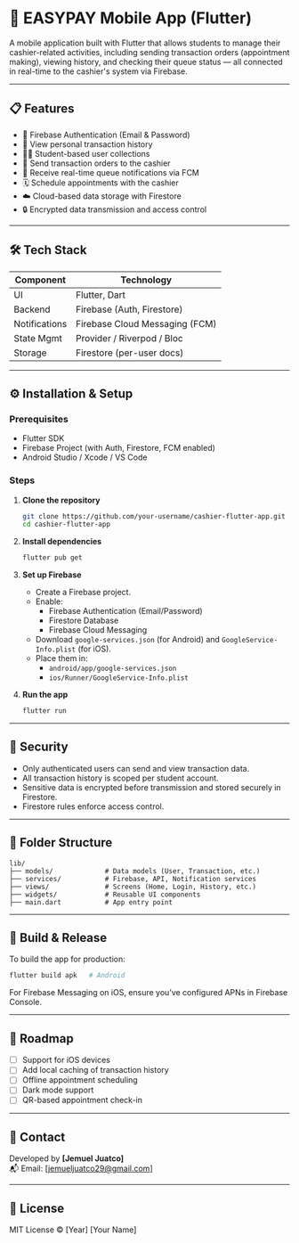 # 📱 EASYPAY Mobile App (Flutter)

A mobile application built with Flutter that allows students to manage their cashier-related activities, including sending transaction orders (appointment making), viewing history, and checking their queue status — all connected in real-time to the cashier's system via Firebase.

---

## 📋 Features

- 🔐 Firebase Authentication (Email & Password)
- 🧾 View personal transaction history
- 🧑‍🎓 Student-based user collections
- 📨 Send transaction orders to the cashier
- 🔔 Receive real-time queue notifications via FCM
- 🗓️ Schedule appointments with the cashier
- ☁️ Cloud-based data storage with Firestore
- 🔒 Encrypted data transmission and access control

---

## 🛠️ Tech Stack

| Component     | Technology                     |
| ------------- | ------------------------------ |
| UI            | Flutter, Dart                  |
| Backend       | Firebase (Auth, Firestore)     |
| Notifications | Firebase Cloud Messaging (FCM) |
| State Mgmt    | Provider / Riverpod / Bloc     |
| Storage       | Firestore (per-user docs)      |

---

## ⚙️ Installation & Setup

### Prerequisites

- Flutter SDK
- Firebase Project (with Auth, Firestore, FCM enabled)
- Android Studio / Xcode / VS Code

### Steps

1. **Clone the repository**

   ```bash
   git clone https://github.com/your-username/cashier-flutter-app.git
   cd cashier-flutter-app
   ```

2. **Install dependencies**

   ```bash
   flutter pub get
   ```

3. **Set up Firebase**

   - Create a Firebase project.
   - Enable:
     - Firebase Authentication (Email/Password)
     - Firestore Database
     - Firebase Cloud Messaging
   - Download `google-services.json` (for Android) and `GoogleService-Info.plist` (for iOS).
   - Place them in:
     - `android/app/google-services.json`
     - `ios/Runner/GoogleService-Info.plist`

4. **Run the app**

   ```bash
   flutter run
   ```

---

## 🔐 Security

- Only authenticated users can send and view transaction data.
- All transaction history is scoped per student account.
- Sensitive data is encrypted before transmission and stored securely in Firestore.
- Firestore rules enforce access control.

---

## 📂 Folder Structure

```
lib/
├── models/             # Data models (User, Transaction, etc.)
├── services/           # Firebase, API, Notification services
├── views/              # Screens (Home, Login, History, etc.)
├── widgets/            # Reusable UI components
├── main.dart           # App entry point
```

---

## 🚀 Build & Release

To build the app for production:

```bash
flutter build apk   # Android

```

For Firebase Messaging on iOS, ensure you’ve configured APNs in Firebase Console.

---

## 🔮 Roadmap

- [ ] Support for iOS devices
- [ ] Add local caching of transaction history
- [ ] Offline appointment scheduling
- [ ] Dark mode support
- [ ] QR-based appointment check-in

---

## 📧 Contact

Developed by **[Jemuel Juatco]**  
📬 Email: [jemueljuatco29@gmail.com]

---

## 📄 License

MIT License © [Year] [Your Name]

